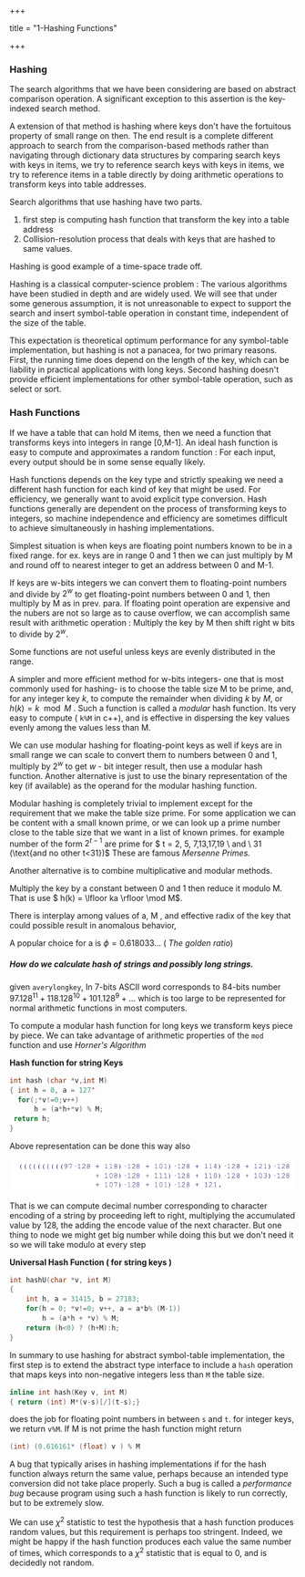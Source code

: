 +++

title = "1-Hashing Functions"

+++

### Hashing

The search algorithms that we have been considering are based on abstract comparison operation. A significant exception to this assertion is the key-indexed search method.

A extension of that method is hashing where keys don't have the fortuitous property of small range on then. The end result is a complete different approach to search from the comparison-based methods rather than navigating through dictionary data structures by comparing search keys with keys in items, we try to reference search keys with keys in items, we try to reference items in a table directly by doing arithmetic operations to transform keys into table addresses.

Search algorithms that use hashing have two parts.

1.  first step is computing hash function that transform the key into a table address
2. Collision-resolution process that deals with keys that are hashed to same values.

Hashing is good example of a time-space trade off.

Hashing is a classical computer-science problem : The various algorithms have been studied in depth and are widely used. We will see that under some generous assumption, it is not unreasonable to expect to support the search and insert symbol-table operation in constant time, independent of the size of the table.

This expectation is theoretical optimum performance for any symbol-table implementation, but hashing is not a panacea, for two primary reasons. First, the running time does depend on the length of the key, which can be liability in practical applications with long keys. Second hashing doesn't provide efficient implementations for other symbol-table operation, such as select or sort.

### Hash Functions

If we have a table that can hold M items, then we need a function that transforms keys into integers in range [0,M-1]. An ideal hash function is easy to compute and approximates a random function : For each input, every output should be in some sense equally likely.

Hash functions depends on the key type and strictly speaking we need a different hash function for each kind of key that might be used. For efficiency, we generally want to avoid explicit type conversion. Hash functions generally are dependent on the process of transforming keys to integers, so machine independence and efficiency are sometimes difficult to achieve simultaneously in hashing implementations.

Simplest situation is when keys are floating point numbers known to be in a fixed range. for ex. keys are in range 0 and 1 then we can just multiply by M and round off to nearest integer to get an address between 0 and M-1.

If keys are w-bits integers we can convert them to floating-point numbers and divide by $2^w$ to get floating-point numbers between 0 and 1, then multiply by M as in prev. para. If floating point operation are expensive and the nubers are not so large as to cause overflow, we can accomplish same result with arithmetic operation : Multiply the key by M then shift right w bits to divide by $2^w$.

Some functions are not useful unless keys are evenly distributed in the range.

A simpler and more efficient method for w-bits integers- one that is most commonly used for hashing- is to choose the table size M to be prime, and, for any integer key $k$, to compute the remainder when dividing $k$ by $M$, or $h(k) = k \mod M$ . Such a function is called a *modular* hash function. Its very easy to compute ( `k%M` in c++), and is effective in dispersing the key values evenly among the values less than M.

We can use modular hashing for floating-point keys as well if keys are in small range we can scale to convert them to numbers between 0 and 1, multiply by $2^w$ to get $w$ - bit integer result, then use a modular hash function. Another alternative is just to use the binary representation of the key (if available) as the operand for the modular hashing function.

Modular hashing is completely trivial to implement except for the requirement that we make the table size prime. For some application we can be content with a small known prime, or we can look up a prime number close to the table size that we want in a list of known primes. for example number of the form $2^{t-1}$ are prime for $ t = 2, 5, 7,13,17,19 \ and \ 31 (\text{and no other t<31})$ These are famous *Mersenne Primes.*

Another alternative is to combine multiplicative and modular methods.

Multiply the key by a constant between 0 and 1 then reduce it modulo M. That is use $ h(k) = \lfloor ka \rfloor \mod M$.

There is interplay among values of a, M , and effective radix of the key that could possible result in anomalous behavior,

A popular choice for a is $\phi = 0.618033...$ ( *The golden ratio*)

##### How do we calculate hash of strings and possibly long strings.

given `averylongkey`, In 7-bits ASCII word corresponds to 84-bits number $97.128^{11} + 118.128^{10}+101.128^9+...$ which is too large to be represented for normal arithmetic functions in most computers.

To compute a modular hash function for long keys we transform keys piece by piece. We can take advantage of arithmetic properties of the `mod` function and use *Horner's Algorithm*

**Hash function for string Keys**

````c++
int hash (char *v,int M)
{ int h = 0, a = 127'
  for(;*v!=0;v++)
      h = (a*h+*v) % M;
 return h;
}
````

Above representation can be done this way also

![image-20201231172845960](1_Hashing_Functions.assets/image-20201231172845960.png)

That is we can compute decimal number corresponding to character encoding of a string by proceeding left to right, multiplying the accumulated value by 128, the adding the encode value of the next character. But one thing to node we might get big number while doing this but we don't need it so we will take modulo at every step

**Universal Hash Function ( for string keys )**

````c++
int hashU(char *v, int M)
{
    int h, a = 31415, b = 27183;
    for(h = 0; *v!=0; v++, a = a*b% (M-1))
        h = (a*h + *v) % M;
    return (h<0) ? (h+M):h;
}
````

In summary to use hashing for abstract symbol-table implementation, the first step is to extend the abstract type interface to include a `hash` operation that maps keys into non-negative integers less than `M` the table size.

````c++
inline int hash(Key v, int M)
{ return (int) M*(v-s)[/](t-s);}
````

does the job for floating point numbers in between `s` and `t`. for integer keys, we return `v%M`. If M is not prime the hash function might return

````c++
(int) (0.616161* (float) v ) % M
````

A bug that typically arises in hashing implementations if for the hash function always return the same value, perhaps because an intended type conversion did not take place properly. Such a bug is called a *performance bug* because program using such a hash function is likely to run correctly, but to be extremely slow.

We can use $\chi ^2$ statistic to test the hypothesis that a hash function produces random values, but this requirement is perhaps too stringent. Indeed, we might be happy if the hash function produces each value the same number of times, which corresponds to a $\chi^2$ statistic that is equal to 0, and is decidedly not random.